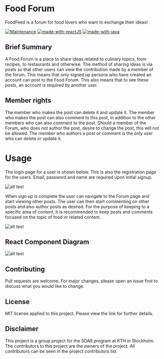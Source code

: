 # Food Forum

FoodFeed is a forum for food lovers who want to exchange their ideas!


[![Maintenance](https://img.shields.io/badge/Maintained%3F-yes-green.svg)](https://GitHub.com/Naereen/StrapDown.js/graphs/commit-activity)
[![made-with-reactJS](https://img.shields.io/badge/Made%20with-ReactJS-1f425f.svg)](https://www.java.com/en/)
[![made-with-java](https://img.shields.io/badge/Made%20with-Java-Spring-1f425f.svg)](https://www.java.com/en/)

## Brief Summary

A Food Forum is a place to share ideas related to culinary topics, from recipes, to restaurants and otherwise. The method of sharing ideas is via posts so that other users can view the contribution made by a member of the forum. This means that only signed up persons who have created an account can post to the Food Forum. This also means that to see these posts, an account is required by another user. 

## Member rights

The member who makes the post can delete it and update it. The member who makes the post can also comment to this post, in addition to the other members who can also comment to the post. Should a member of the Forum, who does not author the post, desire to change the post, this will not be allowed. The member who authors a post or comment is the only user who can delete or update it.


# Usage

The login page for a user is shown below. This is also the registration page for the users. Email, password and name are required upon initial signup. 


![alt text](https://github.com/Flea00012/Group-webDev1/blob/main/frontend/public/Screenshot%202020-11-20%20at%2011.13.05.png)

When sign up is complete the user can navigate to the Forum page and start viewing other posts. The user can then start commenting on other posts and also author posts as desired. For the purpose of keeping to a specific area of content, it is recommended to keep posts and comments focused on the topic of food or related content.


![alt text](https://github.com/Flea00012/Group-webDev1/blob/main/frontend/public/post.png)

## React Component Diagram


![alt text](https://github.com/Flea00012/Group-webDev1/blob/main/frontend/public/Forum%20components%402x%20(2).png)

## Contributing

Pull requests are welcome. For major changes, please open an issue first to discuss what you would like to change.

## License

MIT license applied to this project. Please view the link for further details.

## Disclaimer

This project is a group project for the SDA8 program at KTH in Stockholm. The contributors to this project are the owners of the project. All contributors can be seen in the project contributors list.
